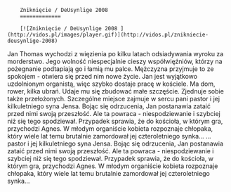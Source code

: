 
        Zniknięcie / DeUsynlige 2008 
        =============
        
        [![Zniknięcie / DeUsynlige 2008 ](http://vidos.pl/images/player.gif)](http://vidos.pl/znikniecie-deusynlige-2008)
        
        
 Jan Thomas wychodzi z więzienia po kilku latach odsiadywania wyroku za morderstwo. Jego wolność niespecjalnie cieszy współwięźniów, którzy na pożegnanie podtapiają go i łamią mu palce. Mężczyzna przyjmuje to ze spokojem - otwiera się przed nim nowe życie. Jan jest wyjątkowo uzdolnionym organistą, więc szybko dostaje pracę w kościele. Ma dom, rower, kilka ubrań. Udaje mu się zbudować małe szczęście. Zjednuje sobie także przełożonych. Szczególne miejsce zajmuje w sercu pani pastor i jej kilkuletniego syna Jensa. Bojąc się odrzucenia, Jan postanawia zataić przed nimi swoją przeszłość. Ale ta powraca - niespodziewanie i szybciej niż się tego spodziewał. Przypadek sprawia, że do kościoła, w którym gra, przychodzi Agnes. W młodym organiście kobieta rozpoznaje chłopaka, który wiele lat temu brutalnie zamordował jej czteroletniego synka…  ... pastor i jej kilkuletniego syna Jensa. Bojąc się odrzucenia, Jan postanawia zataić przed nimi swoją przeszłość. Ale ta powraca - niespodziewanie i szybciej niż się tego spodziewał. Przypadek sprawia, że do kościoła, w którym gra, przychodzi Agnes. W młodym organiście kobieta rozpoznaje chłopaka, który wiele lat temu brutalnie zamordował jej czteroletniego synka…
    